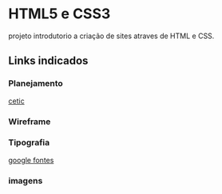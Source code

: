 # HTML5 e CSS3
projeto introdutorio a criação de sites atraves de HTML e CSS.
## Links indicados
### Planejamento
[cetic](https://cetic.br/)
### Wireframe
### Tipografia
[google fontes](https://fonts.google.com/knowledge)
### imagens
